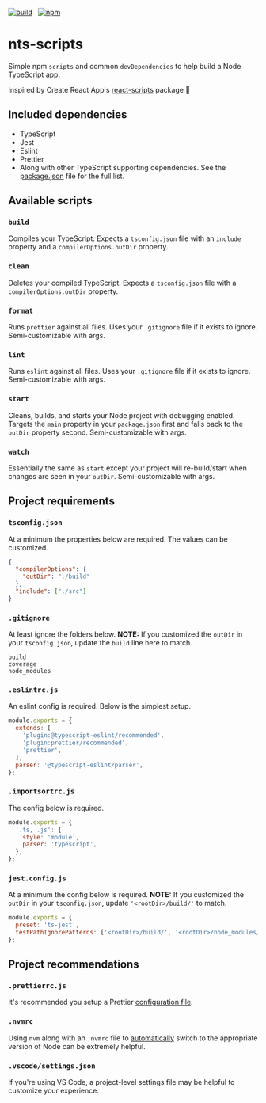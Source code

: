 [![build](https://img.shields.io/github/workflow/status/djdmbrwsk/nts-scripts/Lint%2C%20build%2C%20test/master)](https://github.com/djdmbrwsk/nts-scripts/actions?query=branch%3Amaster+workflow%3A%22Lint%2C+build%2C+test%22)
&nbsp;
[![npm](https://img.shields.io/npm/v/nts-scripts)](https://www.npmjs.com/package/nts-scripts)

# nts-scripts

Simple npm `scripts` and common `devDependencies` to help build a Node TypeScript app.

Inspired by Create React App's [react-scripts](https://github.com/facebook/create-react-app/tree/master/packages/react-scripts) package 👏

## Included dependencies

- TypeScript
- Jest
- Eslint
- Prettier
- Along with other TypeScript supporting dependencies. See the [package.json](package.json) file for the full list.

## Available scripts

### `build`

Compiles your TypeScript. Expects a `tsconfig.json` file with an `include` property and a `compilerOptions.outDir` property.

### `clean`

Deletes your compiled TypeScript. Expects a `tsconfig.json` file with a `compilerOptions.outDir` property.

### `format`

Runs `prettier` against all files. Uses your `.gitignore` file if it exists to ignore. Semi-customizable with args.

### `lint`

Runs `eslint` against all files. Uses your `.gitignore` file if it exists to ignore. Semi-customizable with args.

### `start`

Cleans, builds, and starts your Node project with debugging enabled. Targets the `main` property in your `package.json` first and falls back to the `outDir` property second. Semi-customizable with args.

### `watch`

Essentially the same as `start` except your project will re-build/start when changes are seen in your `outDir`. Semi-customizable with args.

## Project requirements

### `tsconfig.json`

At a minimum the properties below are required. The values can be customized.

```json
{
  "compilerOptions": {
    "outDir": "./build"
  },
  "include": ["./src"]
}
```

### `.gitignore`

At least ignore the folders below. **NOTE:** If you customized the `outDir` in your `tsconfig.json`, update the `build` line here to match.

```
build
coverage
node_modules
```

### `.eslintrc.js`

An eslint config is required. Below is the simplest setup.

```js
module.exports = {
  extends: [
    'plugin:@typescript-eslint/recommended',
    'plugin:prettier/recommended',
    'prettier',
  ],
  parser: '@typescript-eslint/parser',
};
```

### `.importsortrc.js`

The config below is required.

```js
module.exports = {
  '.ts, .js': {
    style: 'module',
    parser: 'typescript',
  },
};
```

### `jest.config.js`

At a minimum the config below is required. **NOTE:** If you customized the `outDir` in your `tsconfig.json`, update `'<rootDir>/build/'` to match.

```js
module.exports = {
  preset: 'ts-jest',
  testPathIgnorePatterns: ['<rootDir>/build/', '<rootDir>/node_modules/'],
};
```

## Project recommendations

### `.prettierrc.js`

It's recommended you setup a Prettier [configuration file](https://prettier.io/docs/en/configuration.html).

### `.nvmrc`

Using `nvm` along with an `.nvmrc` file to [automatically](https://github.com/nvm-sh/nvm#deeper-shell-integration) switch to the appropriate version of Node can be extremely helpful.

### `.vscode/settings.json`

If you're using VS Code, a project-level settings file may be helpful to customize your experience.
